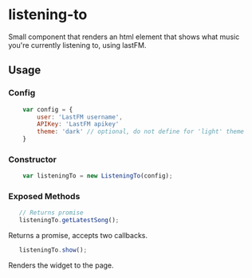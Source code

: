 # listening-to
Small component that renders an html element that shows what music you're currently listening to, using lastFM.

## Usage

### Config

```javascript
    var config = {
        user: 'LastFM username',
        APIKey: 'LastFM apikey'
        theme: 'dark' // optional, do not define for 'light' theme
    }
```

### Constructor

```javascript
    var listeningTo = new ListeningTo(config);
```

### Exposed Methods

```javascript
   // Returns promise
   listeningTo.getLatestSong();
```
Returns a promise, accepts two callbacks.


```javascript
   listeningTo.show();
```
Renders the widget to the page.
